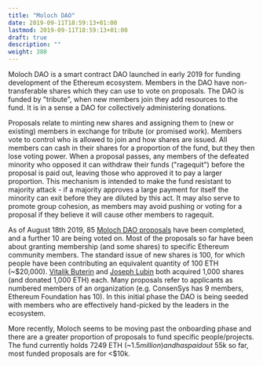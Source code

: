 ```yaml
---
title: "Moloch DAO"
date: 2019-09-11T18:59:13+01:00
lastmod: 2019-09-11T18:59:13+01:00
draft: true
description: ""
weight: 380
---
```


Moloch DAO is a smart contract DAO launched in early 2019 for funding development of the Ethereum ecosystem. Members in the DAO have non-transferable shares which they can use to vote on proposals. The DAO is funded by "tribute", when new members join they add resources to the fund. It is in a sense a DAO for collectively administering donations.

Proposals relate to minting new shares and assigning them to (new or existing) members in exchange for tribute (or promised work). Members vote to control who is allowed to join and how shares are issued. All members can cash in their shares for a proportion of the fund, but they then lose voting power. When a proposal passes, any members of the defeated minority who opposed it can withdraw their funds ("ragequit") before the proposal is paid out, leaving those who approved it to pay a larger proportion. This mechanism is intended to make the fund resistant to majority attack - if a majority approves a large payment for itself the minority can exit before they are diluted by this act. It may also serve to promote group cohesion, as members may avoid pushing or voting for a proposal if they believe it will cause other members to ragequit.

As of August 18th 2019, 85 [Moloch DAO proposals](https://molochdao.com/proposals) have been completed, and a further 10 are being voted on. Most of the proposals so far have been about granting membership (and some shares) to specific Ethereum community members. The standard issue of new shares is 100, for which people have been contributing an equivalent quantity of 100 ETH (~$20,000). [Vitalik Buterin](https://molochdao.com/proposals/50) and [Joseph Lubin](https://molochdao.com/proposals/46) both acquired 1,000 shares (and donated 1,000 ETH) each. Many proposals refer to applicants as numbered members of an organization (e.g. ConsenSys has 9 members, Ethereum Foundation has 10). In this initial phase the DAO is being seeded with members who are effectively hand-picked by the leaders in the ecosystem.

More recently, Moloch seems to be moving past the onboarding phase and there are a greater proportion of proposals to fund specific people/projects. The fund currently holds 7249 ETH (~$1.5 million) and has paid out ~$55k so far, most funded proposals are for <$10k.
